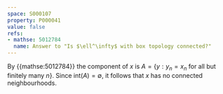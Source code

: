 ```yaml
---
space: S000107
property: P000041
value: false
refs:
- mathse: 5012784
  name: Answer to "Is $\ell^\infty$ with box topology connected?"
---
```


By {{mathse:5012784}} the component of $x$ is $A = \{y : y_n = x_n\text{ for all but finitely many }n\}$. Since $\text{int}(A) = \emptyset$, it follows that $x$ has no connected neighbourhoods.
